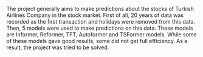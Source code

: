 The project generally aims to make predictions about the stocks of Turkish Airlines Company in the stock market. First of all, 20 years of data was recorded as the first transaction and holidays were removed from this data. Then, 5 models were used to make predictions on this data. These models are Informer, Reformer, TFT, Autoformer and TSFormer models. While some of these models gave good results, some did not get full efficiency. As a result, the project was tried to be solved.
